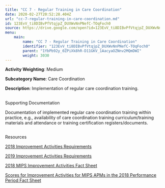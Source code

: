 ```yaml
---
title: "CC 7 - Regular Training in Care Coordination"
date: 2020-02-27T20:52:28.404Z
url: "cc-7-regular-training-in-care-coordination.md"
id: 123EvV_ti8DIBvPfVtqjpZ_DUXWvNnPNefC-TOqFoch0
source: https://drive.google.com/open?id=123EvV_ti8DIBvPfVtqjpZ_DUXWvNnPNefC-TOqFoch0
menu:
    main:
        name: "CC 7 - Regular Training in Care Coordination"
        identifier: "123EvV_ti8DIBvPfVtqjpZ_DUXWvNnPNefC-TOqFoch0"
        parent: "1YbPb92y_0ZPiXk8hR-D11GKV_1AacyaOZNnv2MQmDWI"
        weight: 3030
---
```









**Activity Weighting**: Medium

**Subcategory Name**: Care Coordination

**Description**: Implementation of regular care coordination training.







## 

Supporting Documentation

Documentation of implemented regular care coordination training within practice, e.g., availability of care coordination training curriculum/training materials and attendance or training certification registers/documents.







## 

Resources

[2018 Improvement Activities Requirements](https://qpp.cms.gov/mips/improvement-activities?py=2018)

[2019 Improvement Activities Requirements](https://qpp.cms.gov/mips/improvement-activities?py=2019)

[2018 MIPS Improvement Activities Fact Sheet](https://qpp.cms.gov/resource/2018%20MIPS%20Improvement%20Activities%20Fact%20Sheet)

[Scores for Improvement Activities for MIPS APMs in the 2018 Performance Period Fact Sheet](https://qpp.cms.gov/resource/2018%20MIPS%20APMs%20improvement%20Activities%20scores%20fact%20sheet)

